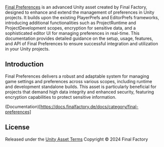 <a href="https://u3d.as/3hny" target="_blank">Final Preferences</a> is an advanced Unity asset created by Final Factory, designed to enhance and extend the management of preferences in Unity projects. It builds upon the existing PlayerPrefs and EditorPrefs frameworks, introducing additional functionalities such as ProjectRuntime and ProjectDevelopment scopes, encryption for sensitive data, and a sophisticated editor UI for managing preferences in real-time. This documentation provides detailed guidance on the setup, usage, features, and API of Final Preferences to ensure successful integration and utilization in your Unity projects.

## Introduction

Final Preferences delivers a robust and adaptable system for managing game settings and preferences across various scopes, including runtime and development standalone builds. This asset is particularly beneficial for projects that demand high data integrity and enhanced security, featuring encryption capabilities to protect sensitive information.

(Documentation)[https://docs.finalfactory.de/docs/category/final-preferences]

## License

Released under the <a href="https://unity.com/legal/as-terms" target="_blank">Unity Asset Terms</a>
Copyright © 2024 Final Factory